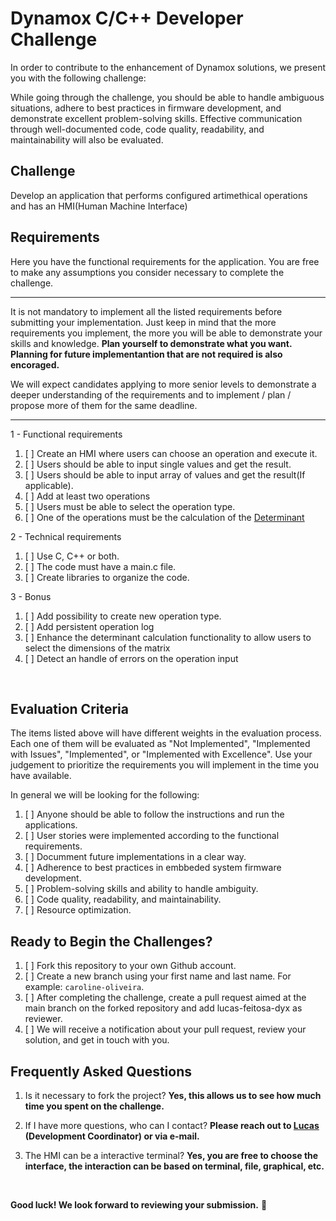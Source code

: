 # Dynamox C/C++ Developer Challenge

In order to contribute to the enhancement of Dynamox solutions, we present you with the following challenge:

While going through the challenge, you should be able to handle ambiguous situations, adhere to best practices in firmware development, and demonstrate excellent problem-solving skills. Effective communication through well-documented code, code quality, readability, and maintainability will also be evaluated.

## Challenge
Develop an application that performs configured artimethical operations and has an HMI(Human Machine Interface)

## Requirements

Here you have the functional requirements for the application. You are free to make any assumptions you consider necessary to complete the challenge.

---

It is not mandatory to implement all the listed requirements before submitting your implementation. Just keep in mind that the more requirements you implement, the more you will be able to demonstrate your skills and knowledge. **Plan yourself to demonstrate what you want. Planning for future implementantion that are not required is also encoraged.**

We will expect candidates applying to more senior levels to demonstrate a deeper understanding of the requirements and to implement / plan / propose more of them for the same deadline.

---

1 - Functional requirements
1. [ ] Create an HMI where users can choose an operation and execute it.
1. [ ] Users should be able to input single values and get the result.
1. [ ] Users should be able to input array of values and get the result(If applicable).
1. [ ] Add at least two operations
1. [ ] Users must be able to select the operation type.
1. [ ] One of the operations must be the calculation of the [Determinant](https://en.wikipedia.org/wiki/Determinant)

2 - Technical requirements
1. [ ] Use C, C++ or both.
1. [ ] The code must have a main.c file.
1. [ ] Create libraries to organize the code.

3 - Bonus
1. [ ] Add possibility to create new operation type.
1. [ ] Add persistent operation log
1. [ ] Enhance the determinant calculation functionality to allow users to select the dimensions of the matrix
1. [ ] Detect an handle of errors on the operation input

</br>

## Evaluation Criteria

The items listed above will have different weights in the evaluation process. Each one of them will be evaluated as "Not Implemented", "Implemented with Issues", "Implemented", or "Implemented with Excellence". Use your judgement to prioritize the requirements you will implement in the time you have available.

In general we will be looking for the following:

1. [ ] Anyone should be able to follow the instructions and run the applications.
1. [ ] User stories were implemented according to the functional requirements.
1. [ ] Documment future implementations in a clear way.
1. [ ] Adherence to best practices in embbeded system firmware development.
1. [ ] Problem-solving skills and ability to handle ambiguity.
1. [ ] Code quality, readability, and maintainability.
1. [ ] Resource optimization.

## Ready to Begin the Challenges?

1. [ ] Fork this repository to your own Github account.
1. [ ] Create a new branch using your first name and last name. For example: `caroline-oliveira`.
1. [ ] After completing the challenge, create a pull request aimed at the main branch on the forked repository and add lucas-feitosa-dyx as reviewer.
1. [ ] We will receive a notification about your pull request, review your solution, and get in touch with you.

## Frequently Asked Questions

1. Is it necessary to fork the project?
  **Yes, this allows us to see how much time you spent on the challenge.**

1. If I have more questions, who can I contact?
  **Please reach out to [Lucas](https://www.linkedin.com/in/lucas-feitosa-bb883b134/) (Development Coordinator) or via e-mail.**

1. The HMI can be a interactive terminal?
  **Yes, you are free to choose the interface, the interaction can be based on terminal, file, graphical, etc.**


</br>

**Good luck! We look forward to reviewing your submission.** 🚀
